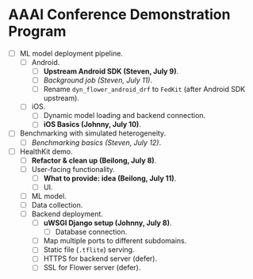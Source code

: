 # AAAI Conference Demonstration Program

- [ ] ML model deployment pipeline.
    - [ ] Android.
        - [ ] **Upstream Android SDK (Steven, July 9)**.
        - [ ] *Background job (Steven, July 11)*.
        - [ ] Rename `dyn_flower_android_drf` to `FedKit` (after Android SDK upstream).
    - [ ] iOS.
        - [ ] Dynamic model loading and backend connection.
        - [ ] **iOS Basics (Johnny, July 10)**.
- [ ] Benchmarking with simulated heterogeneity.
    - [ ] *Benchmarking basics (Steven, July 12)*.
- [ ] HealthKit demo.
    - [ ] **Refactor & clean up (Beilong, July 8)**.
    - [ ] User-facing functionality.
        - [ ] **What to provide: idea (Beilong, July 11)**.
        - [ ] UI.
    - [ ] ML model.
    - [ ] Data collection.
    - [ ] Backend deployment.
        - [ ] **uWSGI Django setup (Johnny, July 8)**.
            - [ ] Database connection.
        - [ ] Map multiple ports to different subdomains.
        - [ ] Static file (`.tflite`) serving.
        - [ ] HTTPS for backend server (defer).
        - [ ] SSL for Flower server (defer).
